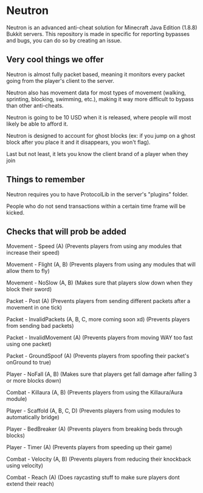 # Neutron
Neutron is an advanced anti-cheat solution for Minecraft Java Edition (1.8.8) Bukkit servers. This repository is made in specific for reporting bypasses and bugs, you can do so by creating an issue.

## Very cool things we offer
Neutron is almost fully packet based, meaning it monitors every packet going from the player's client to the server.

Neutron also has movement data for most types of movement (walking, sprinting, blocking, swimming, etc.), making it way more difficult to bypass than other anti-cheats.

Neutron is going to be 10 USD when it is released, where people will most likely be able to afford it.

Neutron is designed to account for ghost blocks (ex: if you jump on a ghost block after you place it and it disappears, you won't flag).

Last but not least, it lets you know the client brand of a player when they join

## Things to remember
Neutron requires you to have ProtocolLib in the server's "plugins" folder.

People who do not send transactions within a certain time frame will be kicked.

## Checks that will prob be added
Movement - Speed (A) (Prevents players from using any modules that increase their speed)

Movement - Flight (A, B) (Prevents players from using any modules that will allow them to fly)

Movement - NoSlow (A, B) (Makes sure that players slow down when they block their sword)

Packet - Post (A) (Prevents players from sending different packets after a movement in one tick)

Packet - InvalidPackets (A, B, C, more coming soon xd) (Prevents players from sending bad packets)

Packet - InvalidMovement (A) (Prevents players from moving WAY too fast using one packet)

Packet - GroundSpoof (A) (Prevents players from spoofing their packet's onGround to true)

Player - NoFall (A, B) (Makes sure that players get fall damage after falling 3 or more blocks down)

Combat - Killaura (A, B) (Prevents players from using the Killaura/Aura module)

Player - Scaffold (A, B, C, D) (Prevents players from using modules to automatically bridge)

Player - BedBreaker (A) (Prevents players from breaking beds through blocks)

Player - Timer (A) (Prevents players from speeding up their game)

Combat - Velocity (A, B) (Prevents players from reducing their knockback using velocity)

Combat - Reach (A) (Does raycasting stuff to make sure players dont extend their reach)
